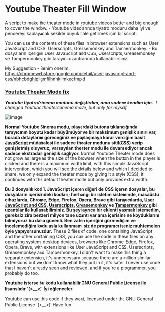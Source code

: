 # Youtube Theater Fill Window
A script to make the theater mode in youtube videos better and big enough to cover the window. - Youtube videolarında tiyatro modunu daha iyi ve pencereyi kaplayacak şekilde büyük hale getirmek için bir script.

You can use the contents of these files in browser extensions such as User JavaScript and CSS, Userscripts, Greasemonkey and Tampermonkey. - Bu dosyaların içeriğini User JavaScript and CSS, Userscripts, Greasemonkey ve Tampermonkey gibi tarayıcı uzantılarında kullanabilirsiniz.

My Suggestion - Benim önerim: https://chromewebstore.google.com/detail/user-javascript-and-css/nbhcbdghjpllgmfilhnhkllmkecfmpld



### [Youtube Theater Mode fix](https://wolkanca.com/youtube-theater-mode-fix/)
**_Youtube tiyatro/sinema modunu değiştirdim, ama sadece kendim için._**
._I changed Youtube theater/cinema mode, but only for myself._

![image](https://github.com/wolkanca/Youtube-Theater-Fill-Window/assets/480403/691d97e8-9e64-4008-8388-7b8676eb91c4)

**Normal Youtube Sinema modu, playerdaki butona tıklandığında tarayıcının boyutu kadar büyümüyor ve bir maksimum genişlik sınırı var, burada detaylarını göreceğiniz ve paylaşmaya karar verdiğim basit [JavaScript](https://wolkanca.com/javascript-ogrenmek-icin-10-site-ucretsiz/) müdahalesi ile sadece theater modunu sitil([CSS](https://wolkanca.com/cssi-savunmak/)) verip genişletmiş oluyoruz, varsayılan theater modu ile devam ediyor ancak sadece ekstradan genişlik sağlıyor.**
Normal Youtube Theater mode does not grow as large as the size of the browser when the button in the player is clicked and there is a maximum width limit, with this simple JavaScript intervention, which you will see the details below and which I decided to share, we only expand the theater mode by giving it a style (CSS), it continues with the default theater mode but only provides extra width.

**Bu 2 dosyalık kod 1. JavaScript içeren diğeri de CSS içeren dosyalar, bu dosyaların içerisindeki kodları; herhangi bir işletim sisteminde, masaüstü cihazlarda, Chrome, Edge, Firefox, Opera, Brave gibi tarayıcılarda, [User JavaScript and CSS](https://chromewebstore.google.com/detail/user-javascript-and-css/nbhcbdghjpllgmfilhnhkllmkecfmpld), [Userscripts](https://www.google.com/search?q=Userscripts), [Greasemonkey](https://www.google.com/search?q=Greasemonkey&sourceid=chrome&ie=UTF-8) ve [Tampermonkey](https://wolkanca.com/adblock-vb-icin-bir-hack/) gibi uzantılar ile kullanabilirsiniz. Bu şeyi ayrıca bir eklenti yapmak istemedim, gereksiz zira benzeri milyon tane uzantı var ama içerisine ne koyduklarını bilmiyoruz bu daha güvenli. Ben zaten içeriğini görmediğim ve incelemediğim kodu asla kullanmam, siz de programcı iseniz muhtemelen öyle yapıyorsunuzdur.** 
These 2 files of code, one containing JavaScript and the other containing CSS, you can use the code in these files on any operating system, desktop devices, browsers like Chrome, Edge, Firefox, Opera, Brave, with extensions like User JavaScript and CSS, Userscripts, Greasemonkey and Tampermonkey. I didn't want to make this thing a separate extension, it's unnecessary because there are a million similar extensions but we don't know what they put in it, it's safer. I never use code that I haven't already seen and reviewed, and if you're a programmer, you probably do too. 

**Youtube isterse bu kodu kullanabilir GNU General Public License ile lisanslıdır 
`(*>﹏<*)′ 
İyi eğlenceler.**

Youtube can use this code if they want, licensed under the GNU General Public License 
`(*>﹏<*)′
Have fun.
